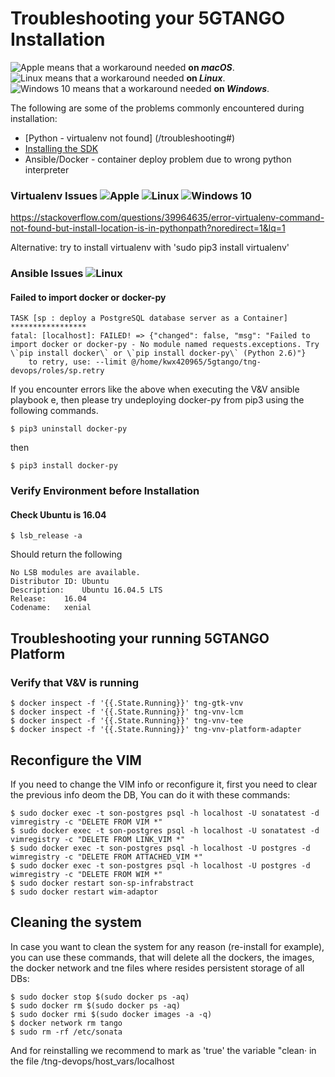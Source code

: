 # Troubleshooting your 5GTANGO Installation

[apple]: https://maxcdn.icons8.com/Android_L/PNG/24/Operating_Systems/mac_os-24.png 'Apple'
[linux]: https://maxcdn.icons8.com/Color/PNG/24/Operating_Systems/linux-24.png 'Linux'
[windows10]: https://maxcdn.icons8.com/Color/PNG/24/Operating_Systems/windows8_copyrighted-24.png 'Windows8'

![Apple][apple] means that a workaround needed **on _macOS_**.<br />
![Linux][linux] means that a workaround needed **on _Linux_**.<br />
![Windows 10][windows10] means that a workaround needed **on _Windows_**.<br />

The following are some of the problems commonly encountered during installation:

* [Python - virtualenv not found] (/troubleshooting#)
* [Installing the SDK](/sdk-installation)       
* Ansible/Docker  - container deploy problem due to wrong python interpreter


### Virtualenv Issues ![Apple][apple] ![Linux][linux] ![Windows 10][windows10]

https://stackoverflow.com/questions/39964635/error-virtualenv-command-not-found-but-install-location-is-in-pythonpath?noredirect=1&lq=1

Alternative: try to install virtualenv with 'sudo pip3 install virtualenv'


### Ansible Issues ![Linux][linux]

#### Failed to import docker or docker-py 

```
TASK [sp : deploy a PostgreSQL database server as a Container] *****************
fatal: [localhost]: FAILED! => {"changed": false, "msg": "Failed to import docker or docker-py - No module named requests.exceptions. Try \`pip install docker\` or \`pip install docker-py\` (Python 2.6)"}
    to retry, use: --limit @/home/kwx420965/5gtango/tng-devops/roles/sp.retry
```

If you encounter errors like the above when executing the V&V ansible playbook e, then please try undeploying docker-py from pip3 using the following commands.

```
$ pip3 uninstall docker-py
```

then

```
$ pip3 install docker-py
```

### Verify Environment before Installation

#### Check Ubuntu is 16.04

```
$ lsb_release -a
```

Should return the following

```
No LSB modules are available.
Distributor ID:	Ubuntu
Description:	Ubuntu 16.04.5 LTS
Release:	16.04
Codename:	xenial
```

## Troubleshooting your running 5GTANGO Platform

### Verify that V&V is running

```shell
$ docker inspect -f '{{.State.Running}}' tng-gtk-vnv
$ docker inspect -f '{{.State.Running}}' tng-vnv-lcm
$ docker inspect -f '{{.State.Running}}' tng-vnv-tee
$ docker inspect -f '{{.State.Running}}' tng-vnv-platform-adapter
```

## Reconfigure the VIM

If you need to change the VIM info or reconfigure it, first you need to clear the previous info deom the DB, You can do it with these commands:

```shell
$ sudo docker exec -t son-postgres psql -h localhost -U sonatatest -d vimregistry -c "DELETE FROM VIM *"
$ sudo docker exec -t son-postgres psql -h localhost -U sonatatest -d vimregistry -c "DELETE FROM LINK_VIM *"
$ sudo docker exec -t son-postgres psql -h localhost -U postgres -d wimregistry -c "DELETE FROM ATTACHED_VIM *"
$ sudo docker exec -t son-postgres psql -h localhost -U postgres -d wimregistry -c "DELETE FROM WIM *"
$ sudo docker restart son-sp-infrabstract
$ sudo docker restart wim-adaptor
```

## Cleaning the system

In case you want to clean the system for any reason (re-install for example), you can use these commands, that will delete all the dockers, the images, the docker network and tne files where resides persistent storage of all DBs:

```shell
$ sudo docker stop $(sudo docker ps -aq)
$ sudo docker rm $(sudo docker ps -aq)
$ sudo docker rmi $(sudo docker images -a -q)
$ docker network rm tango
$ sudo rm -rf /etc/sonata
```

And for reinstalling we recommend to mark as 'true' the variable "clean· in the file /tng-devops/host_vars/localhost
